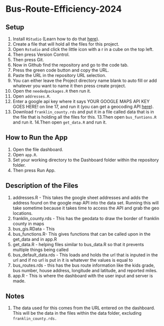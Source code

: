 # Bus-Route-Efficiency-2024

## Setup

1. Install `RStudio` (Learn how to do that [here](https://github.com/git-guides/install-git)).
2. Create a file that will hold all the files for this project.
2. Open `Rstudio` and click the little icon with a r in a cube on the top left.
3. Then press Version Control.
4. Then press Git.
5. Now in Github find the repository and go to the code tab.
6. Press the green code button and copy the URL.
7. Paste the URL in the repository URL selection.
8. You can either leave the Project directory name blank to auto fill or add whatever you want to name it then press create project.
9. Open the `neededpackages.R` then run it.
10. Open `addresses.R`.
11. Enter a google api key where it says YOUR GOOGLE MAPS API KEY GOES HERE! on line 17, and run it (you can get a geocoding API [here](https://developers.google.com/maps/documentation/geocoding/get-api-key)).
12. Download `franklin_county.rds` and put it in a file called data that is in the file that is holding all the files for this.
13.Then open `bus_funtions.R` and run it.
14.Then open `get_data.R` and run it.
  
## How to Run the App

1. Open the file dashboard.
2. Open `app.R`.
3. Set your working directory to the Dashboard folder within the repository folder.
4. Then press Run App.

## Description of the Files

1. addresses.R - This takes the google sheet addresses and adds the address found on the google map API into the data set. Running this will take sometime because it takes time to access the API and grab the geo locations.
2. franklin_county.rds - This has the geodata to draw the border of franklin county in maps
3. bus_gis.RData - This 
4. bus_functions.R- This gives functions that can be called upon in the get_data and in app.R
5. get_data.R - helping files similar to bus_data.R so that it prevents multiple things being called
6. bus_default_data.rds - This loads and holds the url that is inputed in the url and if no url is put in it is whatever the values is equal to
7. bus_routes.rds - this has the bus route information like the kids grade, bus number, house address, longitude and latitude, and reported miles. 
8. app.R - This is where the dashboard with the user input and server is made. 

## Notes
1. The data used for this comes from the URL entered on the dashboard. This will be the data in the files within the data folder, excluding `franklin_county.rds.`  




